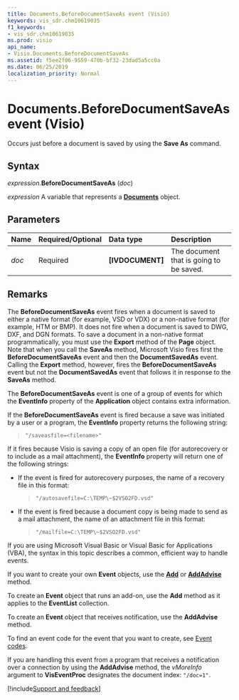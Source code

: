 ```yaml
---
title: Documents.BeforeDocumentSaveAs event (Visio)
keywords: vis_sdr.chm10619035
f1_keywords:
- vis_sdr.chm10619035
ms.prod: visio
api_name:
- Visio.Documents.BeforeDocumentSaveAs
ms.assetid: f5ee2f06-9559-470b-bf32-23dad5a5cc0a
ms.date: 06/25/2019
localization_priority: Normal
---
```



# Documents.BeforeDocumentSaveAs event (Visio)

Occurs just before a document is saved by using the **Save As** command.


## Syntax

_expression_.**BeforeDocumentSaveAs** (_doc_)

_expression_ A variable that represents a **[Documents](Visio.Documents.md)** object.


## Parameters

|Name|Required/Optional|Data type|Description|
|:-----|:-----|:-----|:-----|
| _doc_|Required| **[IVDOCUMENT]**|The document that is going to be saved.|

## Remarks

The **BeforeDocumentSaveAs** event fires when a document is saved to either a native format (for example, VSD or VDX) or a non-native format (for example, HTM or BMP). It does not fire when a document is saved to DWG, DXF, and DGN formats. To save a document in a non-native format programmatically, you must use the **Export** method of the **Page** object. Note that when you call the **SaveAs** method, Microsoft Visio fires first the **BeforeDocumentSaveAs** event and then the **DocumentSavedAs** event. Calling the **Export** method, however, fires the **BeforeDocumentSaveAs** event but not the **DocumentSavedAs** event that follows it in response to the **SaveAs** method.

The **BeforeDocumentSaveAs** event is one of a group of events for which the **EventInfo** property of the **Application** object contains extra information.

If the **BeforeDocumentSaveAs** event is fired because a save was initiated by a user or a program, the **EventInfo** property returns the following string:

> `"/saveasfile=<filename>"` 

If it fires because Visio is saving a copy of an open file (for autorecovery or to include as a mail attachment), the **EventInfo** property will return one of the following strings:

- If the event is fired for autorecovery purposes, the name of a recovery file in this format: 

  > `"/autosavefile=C:\TEMP\~$2VSO2FD.vsd"`
    
- If the event is fired because a document copy is being made to send as a mail attachment, the name of an attachment file in this format: 

  > `"/mailfile=C:\TEMP\~$2VSO2FD.vsd"`
    
If you are using Microsoft Visual Basic or Visual Basic for Applications (VBA), the syntax in this topic describes a common, efficient way to handle events.

If you want to create your own **Event** objects, use the **[Add](visio.eventlist.add.md)** or **[AddAdvise](visio.eventlist.addadvise.md)** method. 

To create an **Event** object that runs an add-on, use the **Add** method as it applies to the **EventList** collection. 

To create an **Event** object that receives notification, use the **AddAdvise** method. 

To find an event code for the event that you want to create, see [Event codes](../visio/Concepts/event-codesvisio.md).

If you are handling this event from a program that receives a notification over a connection by using the **AddAdvise** method, the _vMoreInfo_ argument to **VisEventProc** designates the document index: `"/doc=1"`.

[!include[Support and feedback](~/includes/feedback-boilerplate.md)]